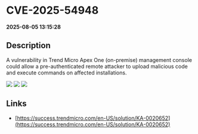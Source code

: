 # CVE-2025-54948

**2025-08-05 13:15:28**

## Description
A vulnerability in Trend Micro Apex One (on-premise) management console could allow a pre-authenticated remote attacker to upload malicious code and execute commands on affected installations.

![](https://img.shields.io/static/v1?label=Score&message=9.4&color=red)
![](https://img.shields.io/static/v1?label=Severity&message=CRITICAL&color=red)
![](https://img.shields.io/static/v1?label=CWE&message=RCE&color=green)

## Links
- [https://success.trendmicro.com/en-US/solution/KA-0020652](https://success.trendmicro.com/en-US/solution/KA-0020652)
